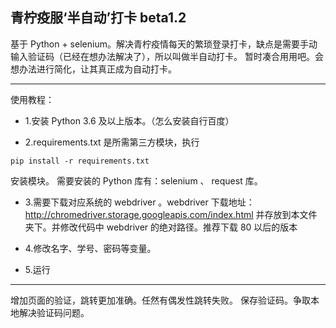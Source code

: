 青柠疫服‘半自动’打卡  beta1.2
---
基于 Python + selenium。解决青柠疫情每天的繁琐登录打卡，缺点是需要手动输入验证码（已经在想办法解决了），所以叫做半自动打卡。
暂时凑合用用吧。会想办法进行简化，让其真正成为自动打卡。



---
使用教程：
 - 1.安装 Python 3.6 及以上版本。（怎么安装自行百度）

    

 - 2.requirements.txt 是所需第三方模块，执行 

  ```
  pip install -r requirements.txt
  ```

   安装模块。
  需要安装的 Python 库有：selenium 、 request 库。

  

 - 3.需要下载对应系统的 webdriver 。webdriver 下载地址：http://chromedriver.storage.googleapis.com/index.html
 并存放到本文件夹下。并修改代码中 webdriver 的绝对路径。推荐下载 80 以后的版本

 - 4.修改名字、学号、密码等变量。

 - 5.运行

---

增加页面的验证，跳转更加准确。任然有偶发性跳转失败。
保存验证码。争取本地解决验证码问题。



